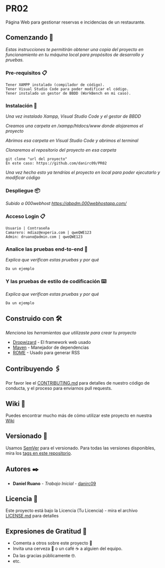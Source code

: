 # PR02

Página Web para gestionar reservas e incidencias de un restaurante.

## Comenzando 🚀

_Estas instrucciones te permitirán obtener una copia del proyecto en funcionamiento en tu máquina local para propósitos de desarrollo y pruebas._

### Pre-requisitos 📋

```
Tener XAMPP instalado (compilador de código).
Tener Visual Studio Code para poder modificar el código.
Tener instalado un gestor de BBDD (WorkBench en mi caso).
```

### Instalación 🔧

_Una vez instalado Xampp, Visual Studio Code y el gestor de BBDD_

_Creamos una carpeta en /xampp/htdocs/www donde alojaremos el proyecto_

_Abrimos esa carpeta en Visual Studio Code y abrimos el terminal_

_Clonaremos el repositorio del proyecto en esa carpeta_

```
git clone "url del proyecto"
En este caso: https://github.com/danirc09/PR02
```

_Una vez hecho esto ya tendrías el proyecto en local para poder ejecutarlo y modificar código_

### Despliegue 📦

_Subido a 000webhost_
_https://abpdm.000webhostapp.com/_

### Acceso Login 📋

```
Usuario | Contraseña
Camarero: mdiaz@experia.com | qweQWE123
Admin: druano@admin.com | qweQWE123
```

### Analice las pruebas end-to-end 🔩

_Explica que verifican estas pruebas y por qué_

```
Da un ejemplo
```

### Y las pruebas de estilo de codificación ⌨️

_Explica que verifican estas pruebas y por qué_

```
Da un ejemplo
```

## Construido con 🛠️

_Menciona las herramientas que utilizaste para crear tu proyecto_

* [Dropwizard](http://www.dropwizard.io/1.0.2/docs/) - El framework web usado
* [Maven](https://maven.apache.org/) - Manejador de dependencias
* [ROME](https://rometools.github.io/rome/) - Usado para generar RSS

## Contribuyendo 🖇️

Por favor lee el [CONTRIBUTING.md](https://gist.github.com/villanuevand/xxxxxx) para detalles de nuestro código de conducta, y el proceso para enviarnos pull requests.

## Wiki 📖

Puedes encontrar mucho más de cómo utilizar este proyecto en nuestra [Wiki](https://github.com/tu/proyecto/wiki)

## Versionado 📌

Usamos [SemVer](http://semver.org/) para el versionado. Para todas las versiones disponibles, mira los [tags en este repositorio](https://github.com/tu/proyecto/tags).

## Autores ✒️

* **Daniel Ruano** - *Trabajo Inicial* - [danirc09](https://github.com/danirc09/README.git)

## Licencia 📄

Este proyecto está bajo la Licencia (Tu Licencia) - mira el archivo [LICENSE.md](LICENSE.md) para detalles

## Expresiones de Gratitud 🎁

* Comenta a otros sobre este proyecto 📢
* Invita una cerveza 🍺 o un café ☕ a alguien del equipo. 
* Da las gracias públicamente 🤓.
* etc.